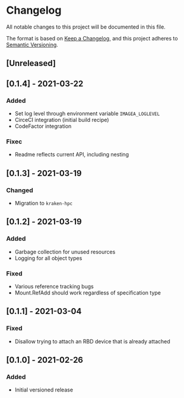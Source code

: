 # Changelog
All notable changes to this project will be documented in this file.

The format is based on [Keep a Changelog](https://keepachangelog.com/en/1.0.0/),
and this project adheres to [Semantic Versioning](https://semver.org/spec/v2.0.0.html).

## [Unreleased]

## [0.1.4] - 2021-03-22
### Added
- Set log level through environment variable `IMAGEA_LOGLEVEL`
- CirceCI integration (initial build recipe)
- CodeFactor integration
### Fixec
- Readme reflects current API, including nesting

## [0.1.3] - 2021-03-19
### Changed
- Migration to `kraken-hpc`

## [0.1.2] - 2021-03-19
### Added
- Garbage collection for unused resources
- Logging for all object types
### Fixed
- Various reference tracking bugs
- Mount.RefAdd should work regardless of specification type

## [0.1.1] - 2021-03-04
### Fixed
- Disallow trying to attach an RBD device that is already attached

## [0.1.0] - 2021-02-26
### Added
- Initial versioned release